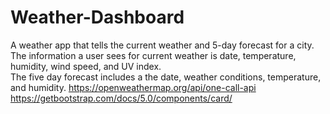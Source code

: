 # Weather-Dashboard
A weather app that tells the current weather and 5-day forecast for a city. The information a user sees for current weather is date, temperature, humidity, wind speed, and UV index.
<br>
The five day forecast includes a the date, weather conditions, temperature, and humidity.
https://openweathermap.org/api/one-call-api
https://getbootstrap.com/docs/5.0/components/card/